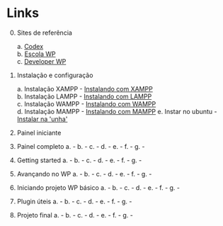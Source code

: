 # Links

0. Sites de referência

	a. [Codex](https://codex.wordpress.org/)  
	b. [Escola WP](http://www.escolawp.com/)  
	c. [Developer WP](https://developer.wordpress.org/)  

1. Instalação e configuração

	a. Instalação XAMPP - [Instalando com XAMPP](https://www.adamsilva.com.br/programacao/como-instalar-o-wordpress-localhost/)  
	b. Instalação LAMPP - [Instalando com LAMPP](https://www.digitalocean.com/community/tutorials/como-instalar-o-wordpress-com-lamp-no-ubuntu-16-04-pt)  
	c. Instalação WAMPP - [Instalando com WAMPP](http://www.lucianosimas.com.br/blog/instalar-o-wordpress/)  
	d. Instalação MAMPP - [Instalando com MAMPP](https://tecnofala.com/instalar-wordpress-no-mac/)
	e. Instar no ubuntu - [Instalar na 'unha'](https://inovalize.com.br/como-instalar-facilmente-o-wordpress-no-ubuntu-15-10/)

2. Painel iniciante

3. Painel completo
a.  - []()
b.  - []()
c.  - []()
d.  - []()
e.  - []()
f.  - []()
g.  - []()

4. Getting started
a.  - []()
b.  - []()
c.  - []()
d.  - []()
e.  - []()
f.  - []()
g.  - []()

5. Avançando no WP
a.  - []()
b.  - []()
c.  - []()
d.  - []()
e.  - []()
f.  - []()
g.  - []()

6. Iniciando projeto WP básico
a.  - []()
b.  - []()
c.  - []()
d.  - []()
e.  - []()
f.  - []()
g.  - []()

7. Plugin úteis
a.  - []()
b.  - []()
c.  - []()
d.  - []()
e.  - []()
f.  - []()
g.  - []()

8. Projeto final
a.  - []()
b.  - []()
c.  - []()
d.  - []()
e.  - []()
f.  - []()
g.  - []()